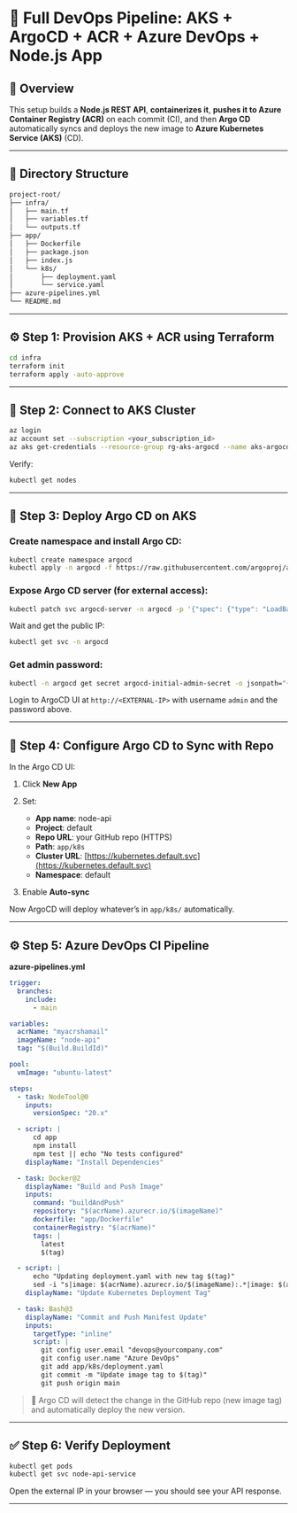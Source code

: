 # 🚀 Full DevOps Pipeline: AKS + ArgoCD + ACR + Azure DevOps + Node.js App

## 🧭 Overview

This setup builds a **Node.js REST API**, **containerizes it**, **pushes it to Azure Container Registry (ACR)** on each commit (CI), and then **Argo CD** automatically syncs and deploys the new image to **Azure Kubernetes Service (AKS)** (CD).

---

## 📁 Directory Structure

```bash
project-root/
├── infra/
│   ├── main.tf
│   ├── variables.tf
│   └── outputs.tf
├── app/
│   ├── Dockerfile
│   ├── package.json
│   ├── index.js
│   └── k8s/
│       ├── deployment.yaml
│       └── service.yaml
├── azure-pipelines.yml
└── README.md
```

---

## ⚙️ Step 1: Provision AKS + ACR using Terraform

```bash
cd infra
terraform init
terraform apply -auto-approve
```

---

## 🔑 Step 2: Connect to AKS Cluster

```bash
az login
az account set --subscription <your_subscription_id>
az aks get-credentials --resource-group rg-aks-argocd --name aks-argocd-demo
```

Verify:

```bash
kubectl get nodes
```

---

## 🧩 Step 3: Deploy Argo CD on AKS

### Create namespace and install Argo CD:

```bash
kubectl create namespace argocd
kubectl apply -n argocd -f https://raw.githubusercontent.com/argoproj/argo-cd/stable/manifests/install.yaml
```

### Expose Argo CD server (for external access):

```bash
kubectl patch svc argocd-server -n argocd -p '{"spec": {"type": "LoadBalancer"}}'
```

Wait and get the public IP:

```bash
kubectl get svc -n argocd
```

### Get admin password:

```bash
kubectl -n argocd get secret argocd-initial-admin-secret -o jsonpath="{.data.password}" | base64 -d
```

Login to ArgoCD UI at `http://<EXTERNAL-IP>` with username `admin` and the password above.

---

## 🧠 Step 4: Configure Argo CD to Sync with Repo

In the Argo CD UI:

1. Click **New App**
2. Set:

   - **App name**: node-api
   - **Project**: default
   - **Repo URL**: your GitHub repo (HTTPS)
   - **Path**: `app/k8s`
   - **Cluster URL**: [https://kubernetes.default.svc](https://kubernetes.default.svc)
   - **Namespace**: default

3. Enable **Auto-sync**

Now ArgoCD will deploy whatever’s in `app/k8s/` automatically.

---

## ⚙️ Step 5: Azure DevOps CI Pipeline

**azure-pipelines.yml**

```yaml
trigger:
  branches:
    include:
      - main

variables:
  acrName: "myacrshamail"
  imageName: "node-api"
  tag: "$(Build.BuildId)"

pool:
  vmImage: "ubuntu-latest"

steps:
  - task: NodeTool@0
    inputs:
      versionSpec: "20.x"

  - script: |
      cd app
      npm install
      npm test || echo "No tests configured"
    displayName: "Install Dependencies"

  - task: Docker@2
    displayName: "Build and Push Image"
    inputs:
      command: "buildAndPush"
      repository: "$(acrName).azurecr.io/$(imageName)"
      dockerfile: "app/Dockerfile"
      containerRegistry: "$(acrName)"
      tags: |
        latest
        $(tag)

  - script: |
      echo "Updating deployment.yaml with new tag $(tag)"
      sed -i "s|image: $(acrName).azurecr.io/$(imageName):.*|image: $(acrName).azurecr.io/$(imageName):$(tag)|" app/k8s/deployment.yaml
    displayName: "Update Kubernetes Deployment Tag"

  - task: Bash@3
    displayName: "Commit and Push Manifest Update"
    inputs:
      targetType: "inline"
      script: |
        git config user.email "devops@yourcompany.com"
        git config user.name "Azure DevOps"
        git add app/k8s/deployment.yaml
        git commit -m "Update image tag to $(tag)"
        git push origin main
```

> 🧩 Argo CD will detect the change in the GitHub repo (new image tag) and automatically deploy the new version.

---

## ✅ Step 6: Verify Deployment

```bash
kubectl get pods
kubectl get svc node-api-service
```

Open the external IP in your browser — you should see your API response.

---
